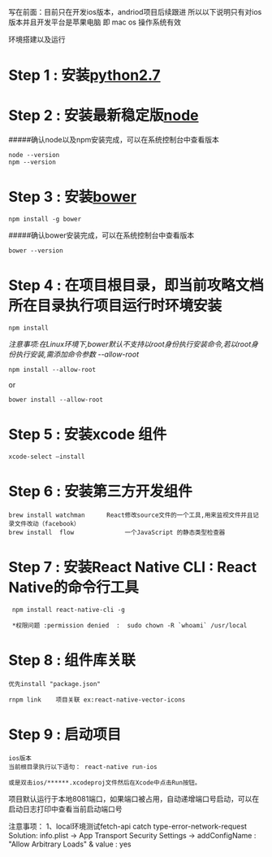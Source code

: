 写在前面：目前只在开发ios版本，andriod项目后续跟进
                    所以以下说明只有对ios版本并且开发平台是苹果电脑 即 mac os 操作系统有效

环境搭建以及运行
# Step 1 : 安装[python2.7](https://www.python.org/)
# Step 2 : 安装最新稳定版[node](https://nodejs.org)

#####确认node以及npm安装完成，可以在系统控制台中查看版本

	node --version
	npm --version

# Step 3 : 安装[bower](https://bower.io)

	npm install -g bower


#####确认bower安装完成，可以在系统控制台中查看版本

	bower --version

# Step 4 : 在项目根目录，即当前攻略文档所在目录执行项目运行时环境安装

	npm install

*注意事项:在Linux环境下,bower默认不支持以root身份执行安装命令,若以root身份执行安装,需添加命令参数 --allow-root*

    npm install --allow-root

or

    bower install --allow-root

# Step 5 : 安装xcode 组件

    xcode-select —install

# Step 6 : 安装第三方开发组件

    brew install watchman      React修改source文件的一个工具,用来监视文件并且记录文件改动（facebook）
    brew install  flow              一个JavaScript 的静态类型检查器


# Step 7 : 安装React Native CLI : React Native的命令行工具

     npm install react-native-cli -g

     *权限问题 :permission denied  :  sudo chown -R `whoami` /usr/local


# Step 8 : 组件库关联

    优先install "package.json"

    rnpm link    项目关联 ex:react-native-vector-icons

# Step 9 : 启动项目

    ios版本
    当前根目录执行以下语句： react-native run-ios

    或是双击ios/******.xcodeproj文件然后在Xcode中点击Run按钮。


项目默认运行于本地8081端口，如果端口被占用，自动递增端口号启动，可以在启动日志打印中查看当前启动端口号


注意事项：
1、local环境测试fetch-api catch type-error-network-request
    Solution: info.plist -> App Transport Security Settings ->  addConfigName : "Allow Arbitrary Loads" & value : yes
